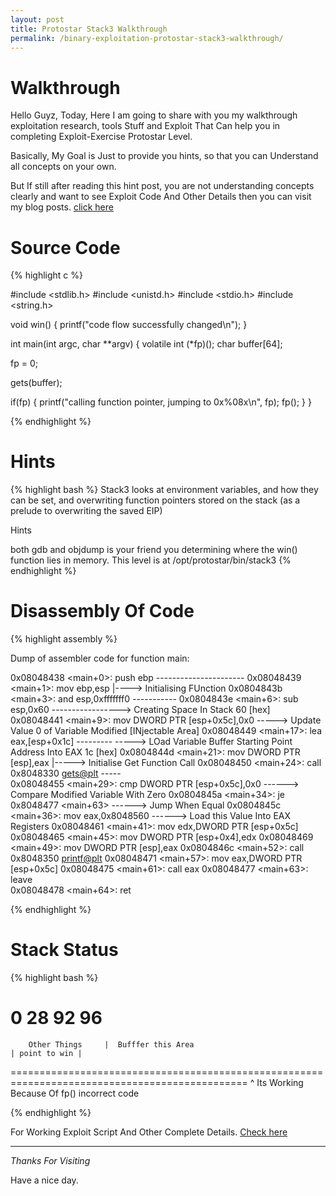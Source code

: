 ```yaml
---
layout: post
title: Protostar Stack3 Walkthrough
permalink: /binary-exploitation-protostar-stack3-walkthrough/
---
```



# Walkthrough
Hello Guyz,
Today, Here I am going to share with you my walkthrough exploitation research, tools Stuff and Exploit That Can help you in completing Exploit-Exercise Protostar Level.

Basically, My Goal is Just to provide you hints, so that you can Understand all concepts on your own.

But If still after reading this hint post, you are not understanding concepts clearly and want to see Exploit Code And Other Details then you can visit my blog posts. [click here](http://www.bitforestinfo.com/2018/04/binary-exploitation-protostar-stack3.html)


    
# Source Code

{% highlight c %}

#include <stdlib.h>
#include <unistd.h>
#include <stdio.h>
#include <string.h>

void win()
{
  printf("code flow successfully changed\n");
}

int main(int argc, char **argv)
{
  volatile int (*fp)();
  char buffer[64];

  fp = 0;

  gets(buffer);

  if(fp) {
      printf("calling function pointer, jumping to 0x%08x\n", fp);
      fp();
  }
}

{% endhighlight %}


# Hints



{% highlight bash %}
Stack3 looks at environment variables, and how they can be set, 
and overwriting function pointers stored on the stack 
(as a prelude to overwriting the saved EIP)


Hints

both gdb and objdump is your friend you determining where the win() function lies in memory.
This level is at /opt/protostar/bin/stack3
{% endhighlight %}



# Disassembly Of Code


{% highlight assembly %}

Dump of assembler code for function main:
                                  
0x08048438 <main+0>:	push   ebp  ----------------------
0x08048439 <main+1>:	mov    ebp,esp                   |----> Initialising FUnction
0x0804843b <main+3>:	and    esp,0xfffffff0  -----------
0x0804843e <main+6>:	sub    esp,0x60      -----------------> Creating Space In Stack 60 [hex]        
0x08048441 <main+9>:	mov    DWORD PTR [esp+0x5c],0x0  -----> Update Value 0 of Variable Modified   [INjectable Area]
0x08048449 <main+17>:	lea    eax,[esp+0x1c] ---------  -----> LOad Variable Buffer Starting Point Address Into EAX 1c [hex]
0x0804844d <main+21>:	mov    DWORD PTR [esp],eax      |-----> Initialise Get Function Call
0x08048450 <main+24>:	call   0x8048330 <gets@plt> -----   
0x08048455 <main+29>:	cmp    DWORD PTR [esp+0x5c],0x0 ------> Compare Modified Variable With Zero
0x0804845a <main+34>:	je     0x8048477 <main+63>      ------> Jump When Equal
0x0804845c <main+36>:	mov    eax,0x8048560            ------> Load this Value Into EAX Registers
0x08048461 <main+41>:	mov    edx,DWORD PTR [esp+0x5c]
0x08048465 <main+45>:	mov    DWORD PTR [esp+0x4],edx
0x08048469 <main+49>:	mov    DWORD PTR [esp],eax
0x0804846c <main+52>:	call   0x8048350 <printf@plt>
0x08048471 <main+57>:	mov    eax,DWORD PTR [esp+0x5c]
0x08048475 <main+61>:	call   eax
0x08048477 <main+63>:	leave  
0x08048478 <main+64>:	ret 


{% endhighlight %}




# Stack Status

{% highlight bash %}


0                        28                                                      92             96
 ===============================================================================================
        Other Things     |  Bufffer this Area                                    | point to win | 
 ===============================================================================================
                                                                                       ^
                                                                                    Its Working Because Of fp() incorrect code


{% endhighlight %}



For Working Exploit Script And Other Complete Details. [Check here](http://www.bitforestinfo.com/2018/04/binary-exploitation-protostar-stack3.html)



----

*Thanks For Visiting*

Have a nice day.
